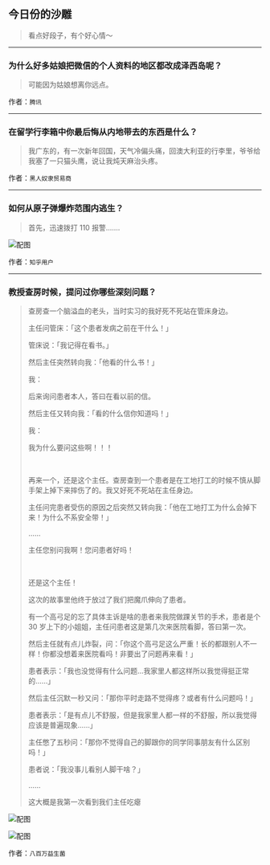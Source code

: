 ## 今日份的沙雕

> 看点好段子，有个好心情～


 
---

### 为什么好多姑娘把微信的个人资料的地区都改成泽西岛呢？

> 可能因为姑娘想离你远点。


作者：`腾讯`

---

### 在留学行李箱中你最后悔从内地带去的东西是什么？

> 我广东的，有一次新年回国，天气冷偏头痛，回澳大利亚的行李里，爷爷给我塞了一只猫头鹰，说让我炖天麻治头疼。


作者：`黑人奴隶贸易商`

---

### 如何从原子弹爆炸范围内逃生？

> 首先，迅速拨打 110 报警.......



![配图](http://pic4.zhimg.com/70/7da959916bb296ce968f74b5264f50bb_b.jpg)


作者：`知乎用户`

---

### 教授查房时候，提问过你哪些深刻问题？

> 查房查一个脑溢血的老头，当时实习的我好死不死站在管床身边。
> 
> 主任问管床：「这个患者发病之前在干什么！」
> 
> 管床说：「我记得在看书。」
> 
> 然后主任突然转向我：「他看的什么书！」
> 
> 我：
> 
> 后来询问患者本人，答曰在看以前的信。
> 
> 然后主任又转向我：「看的什么信你知道吗！」
> 
> 我：
> 
> 我为什么要问这些啊！！！
> 
>  
> 
> 再来一个，还是这个主任。查房查到一个患者是在工地打工的时候不慎从脚手架上掉下来摔伤了的。我又好死不死站在主任身边。
> 
> 主任问完患者受伤的原因之后突然又转向我：「他在工地打工为什么会掉下来！为什么不系安全带！」
> 
> ……
> 
> 主任您别问我啊！您问患者好吗！
> 
>  
> 
> 还是这个主任！
> 
> 这次的故事里他终于放过了我们把魔爪伸向了患者。
> 
> 有一个高弓足的忘了具体主诉是啥的患者来我院做踝关节的手术，患者是个 30 岁上下的小姐姐，主任问患者这是第几次来医院看脚，答曰第一次。
> 
> 然后主任就有点儿炸裂，问：「你这个高弓足这么严重！长的都跟别人不一样！你都没想着来医院看吗！非要出了问题再来看！」
> 
> 患者表示：「我也没觉得有什么问题…我家里人都这样所以我觉得挺正常的……」
> 
> 然后主任沉默一秒又问：「那你平时走路不觉得疼？或者有什么问题吗！」
> 
> 患者表示：「是有点儿不舒服，但是我家里人都一样的不舒服，所以我觉得应该是普遍现象……」
> 
> 主任憋了五秒问：「那你不觉得自己的脚跟你的同学同事朋友有什么区别吗！」
> 
> 患者说：「我没事儿看别人脚干啥？」
> 
> ……
> 
> 这大概是我第一次看到我们主任吃瘪



![配图](http://pic1.zhimg.com/70/v2-208a6440b987887915b8f641a4193248_b.jpg)



![配图](http://pic4.zhimg.com/70/v2-c411eb4550dc15a2478e1b0e62f36903_b.jpg)


作者：`八百万益生菌`